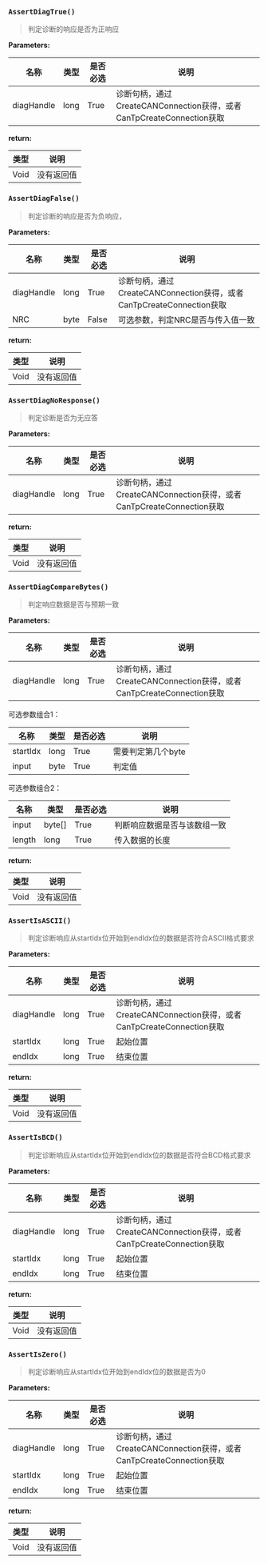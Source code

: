 ### `AssertDiagTrue()`

> 判定诊断的响应是否为正响应

**Parameters:**

| **名称**   | **类型** | **是否必选** | **说明**                                                     |
| ---------- | -------- | ------------ | ------------------------------------------------------------ |
| diagHandle | long     | True         | 诊断句柄，通过CreateCANConnection获得，或者CanTpCreateConnection获取 |

**return:**

| 类型 | 说明       |
| ---- | ---------- |
| Void | 没有返回值 |



### `AssertDiagFalse()`

> 判定诊断的响应是否为负响应，

**Parameters:**

| **名称**   | **类型** | **是否必选** | **说明**                                                     |
| ---------- | -------- | ------------ | ------------------------------------------------------------ |
| diagHandle | long     | True         | 诊断句柄，通过CreateCANConnection获得，或者CanTpCreateConnection获取 |
| NRC        | byte     | False        | 可选参数，判定NRC是否与传入值一致                            |

**return:**

| 类型 | 说明       |
| ---- | ---------- |
| Void | 没有返回值 |



### `AssertDiagNoResponse()`

> 判定诊断是否为无应答

**Parameters:**

| **名称**   | **类型** | **是否必选** | **说明**                                                     |
| ---------- | -------- | ------------ | ------------------------------------------------------------ |
| diagHandle | long     | True         | 诊断句柄，通过CreateCANConnection获得，或者CanTpCreateConnection获取 |

**return:**

| 类型 | 说明       |
| ---- | ---------- |
| Void | 没有返回值 |



### `AssertDiagCompareBytes()`

> 判定响应数据是否与预期一致

**Parameters:**

| **名称**   | **类型** | **是否必选** | **说明**                                                     |
| ---------- | -------- | ------------ | ------------------------------------------------------------ |
| diagHandle | long     | True         | 诊断句柄，通过CreateCANConnection获得，或者CanTpCreateConnection获取 |

可选参数组合1：

| **名称** | **类型** | **是否必选** | **说明**           |
| -------- | -------- | ------------ | ------------------ |
| startIdx | long     | True         | 需要判定第几个byte |
| input    | byte     | True         | 判定值             |

可选参数组合2：

| **名称** | **类型** | **是否必选** | **说明**                     |
| -------- | -------- | ------------ | ---------------------------- |
| input    | byte[]   | True         | 判断响应数据是否与该数组一致 |
| length   | long     | True         | 传入数据的长度               |

**return:**

| 类型 | 说明       |
| ---- | ---------- |
| Void | 没有返回值 |



### `AssertIsASCII()`

> 判定诊断响应从startIdx位开始到endIdx位的数据是否符合ASCII格式要求

**Parameters:**

| **名称**   | **类型** | **是否必选** | **说明**                                                     |
| ---------- | -------- | ------------ | ------------------------------------------------------------ |
| diagHandle | long     | True         | 诊断句柄，通过CreateCANConnection获得，或者CanTpCreateConnection获取 |
| startIdx   | long     | True         | 起始位置                                                     |
| endIdx     | long     | True         | 结束位置                                                     |

**return:**

| 类型 | 说明       |
| ---- | ---------- |
| Void | 没有返回值 |



### `AssertIsBCD()`

> 判定诊断响应从startIdx位开始到endIdx位的数据是否符合BCD格式要求

**Parameters:**

| **名称**   | **类型** | **是否必选** | **说明**                                                     |
| ---------- | -------- | ------------ | ------------------------------------------------------------ |
| diagHandle | long     | True         | 诊断句柄，通过CreateCANConnection获得，或者CanTpCreateConnection获取 |
| startIdx   | long     | True         | 起始位置                                                     |
| endIdx     | long     | True         | 结束位置                                                     |

**return:**

| 类型 | 说明       |
| ---- | ---------- |
| Void | 没有返回值 |



### `AssertIsZero()`

> 判定诊断响应从startIdx位开始到endIdx位的数据是否为0

**Parameters:**

| **名称**   | **类型** | **是否必选** | **说明**                                                     |
| ---------- | -------- | ------------ | ------------------------------------------------------------ |
| diagHandle | long     | True         | 诊断句柄，通过CreateCANConnection获得，或者CanTpCreateConnection获取 |
| startIdx   | long     | True         | 起始位置                                                     |
| endIdx     | long     | True         | 结束位置                                                     |

**return:**

| 类型 | 说明       |
| ---- | ---------- |
| Void | 没有返回值 |

